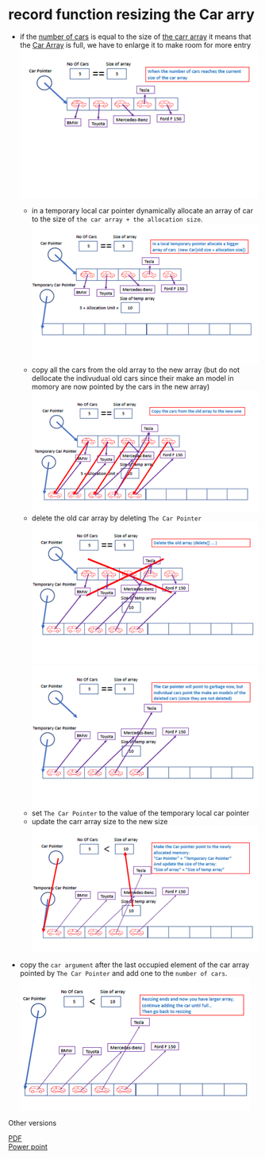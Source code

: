 # record function resizing the Car arry

- if the [number of cars](#file-scoped-variables) is equal to the size of [the carr array](#file-scoped-variables) it means that the  [Car Array](#file-scoped-variables) is full, we have to enlarge it to make room for more entry
![step one](../images/resize1.png)
    - in a temporary local car pointer dynamically allocate an array of car to the size of ```the car array + the allocation size```.<br />
    ![step two](../images/resize2.png)
    - copy all the cars from the old array to the new array (but do not dellocate the indivudual old cars since their make an model in momory are now pointed by the cars in the new array)<br />
    ![step thre](../images/resize3.png)
    - delete the old car array by deleting ```The Car Pointer```<br />
    ![step four](../images/resize4.png)
    ![step five](../images/resize5.png)
    - set ```The Car Pointer``` to the value of the temporary local car pointer
    - update the carr array size to the new size<br />
    ![step six](../images/resize6.png)

- copy the ```car argument``` after the last occupied element of the car array pointed by ```The Car Pointer``` and add one to the ```number of cars```.<br />
![step sever](../images/resize7.png)

Other versions   

[PDF](ResizingCarArray.pdf)<br/> [Power point](ResizingCarArray.pptx)







